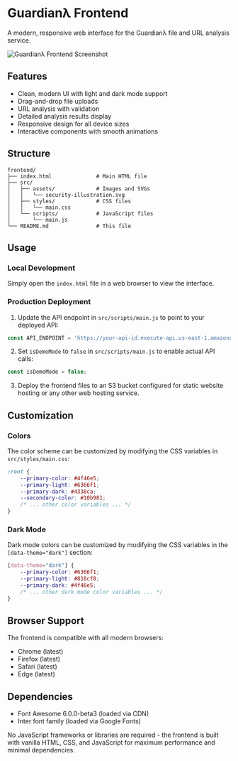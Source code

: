 # Guardianλ Frontend

A modern, responsive web interface for the Guardianλ file and URL analysis service.

![Guardianλ Frontend Screenshot](src/assets/screenshot.png)

## Features

- Clean, modern UI with light and dark mode support
- Drag-and-drop file uploads
- URL analysis with validation
- Detailed analysis results display
- Responsive design for all device sizes
- Interactive components with smooth animations

## Structure

```
frontend/
├── index.html              # Main HTML file
├── src/
│   ├── assets/             # Images and SVGs
│   │   └── security-illustration.svg
│   ├── styles/             # CSS files
│   │   └── main.css
│   └── scripts/            # JavaScript files
│       └── main.js
└── README.md               # This file
```

## Usage

### Local Development

Simply open the `index.html` file in a web browser to view the interface.

### Production Deployment

1. Update the API endpoint in `src/scripts/main.js` to point to your deployed API:

```javascript
const API_ENDPOINT = 'https://your-api-id.execute-api.us-east-1.amazonaws.com/prod';
```

2. Set `isDemoMode` to `false` in `src/scripts/main.js` to enable actual API calls:

```javascript
const isDemoMode = false;
```

3. Deploy the frontend files to an S3 bucket configured for static website hosting or any other web hosting service.

## Customization

### Colors

The color scheme can be customized by modifying the CSS variables in `src/styles/main.css`:

```css
:root {
    --primary-color: #4f46e5;
    --primary-light: #6366f1;
    --primary-dark: #4338ca;
    --secondary-color: #10b981;
    /* ... other color variables ... */
}
```

### Dark Mode

Dark mode colors can be customized by modifying the CSS variables in the `[data-theme="dark"]` section:

```css
[data-theme="dark"] {
    --primary-color: #6366f1;
    --primary-light: #818cf8;
    --primary-dark: #4f46e5;
    /* ... other dark mode color variables ... */
}
```

## Browser Support

The frontend is compatible with all modern browsers:

- Chrome (latest)
- Firefox (latest)
- Safari (latest)
- Edge (latest)

## Dependencies

- Font Awesome 6.0.0-beta3 (loaded via CDN)
- Inter font family (loaded via Google Fonts)

No JavaScript frameworks or libraries are required - the frontend is built with vanilla HTML, CSS, and JavaScript for maximum performance and minimal dependencies.

